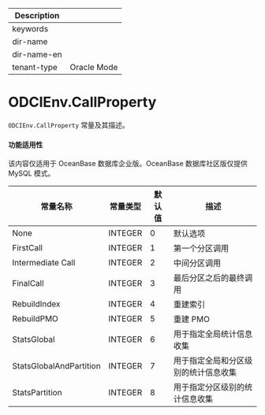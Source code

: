 | Description   |                 |
|---------------|-----------------|
| keywords      |                 |
| dir-name      |                 |
| dir-name-en   |                 |
| tenant-type   | Oracle Mode     |

# ODCIEnv.CallProperty

`ODCIEnv.CallProperty` 常量及其描述。


  <main id="notice" >
    <h4>功能适用性</h4>
    <p>该内容仅适用于 OceanBase 数据库企业版。OceanBase 数据库社区版仅提供 MySQL 模式。</p>
  </main>


|          常量名称           |  常量类型   | 默认值 |         描述         |
|-------------------------|---------|-----|--------------------|
| None                    | INTEGER | 0   | 默认选项               |
| FirstCall               | INTEGER | 1   | 第一个分区调用            |
| Intermediate Call       | INTEGER | 2   | 中间分区调用             |
| FinalCall               | INTEGER | 3   | 最后分区之后的最终调用        |
| RebuildIndex            | INTEGER | 4   | 重建索引               |
| RebuildPMO              | INTEGER | 5   | 重建 PMO             |
| StatsGlobal             | INTEGER | 6   | 用于指定全局统计信息收集       |
| StatsGlobalAndPartition | INTEGER | 7   | 用于指定全局和分区级别的统计信息收集 |
| StatsPartition          | INTEGER | 8   | 用于指定分区级别的统计信息收集    |



